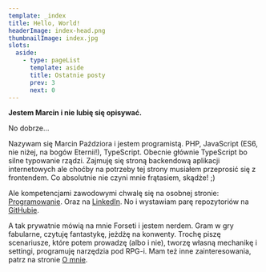 ```yaml
---
template: _index
title: Hello, World!
headerImage: index-head.png
thumbnailImage: index.jpg
slots:
  aside:
    - type: pageList
      template: aside
      title: Ostatnie posty
      prev: 3
      next: 0 
---
```


**Jestem Marcin i nie lubię się opisywać.**


No dobrze...

Nazywam się Marcin Paździora i jestem programistą. PHP, JavaScript (ES6, nie niżej, na bogów Eternii!), TypeScript. Obecnie głównie TypeScript bo silne typowanie rządzi. Zajmuję się stroną backendową aplikacji internetowych ale choćby na potrzeby tej strony musiałem przeprosić się z frontendem. Co absolutnie nie czyni mnie frątasiem, skądże! ;)

Ale kompetencjami zawodowymi chwalę się na osobnej stronie: <a href="/page/programowanie">Programowanie</a>. Oraz na <a href="">LinkedIn</a>. No i wystawiam parę repozytoriów na <a href="">GitHubie</a>.
        
A tak prywatnie mówią na mnie Forseti i jestem nerdem. Gram w gry fabularne, czytuję fantastykę, jeżdżę na konwenty. Trochę piszę scenariusze, które potem prowadzę (albo i nie), tworzę własną mechanikę i settingi, programuję narzędzia pod RPG-i. Mam też inne zainteresowania, patrz na stronie <a href="">O mnie</a>.
